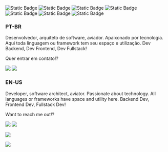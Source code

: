 ![Static Badge](https://img.shields.io/badge/Go-blue?style=for-the-badge&logo=go&logoColor=white)
![Static Badge](https://img.shields.io/badge/Rust-black?style=for-the-badge&logo=rust&logoColor=white)
![Static Badge](https://img.shields.io/badge/JavaScript-yellow?style=for-the-badge&logo=javascript&logoColor=white)
![Static Badge](https://img.shields.io/badge/Node-green?style=for-the-badge&logo=nodedotjs&logoColor=white)
![Static Badge](https://img.shields.io/badge/React-%233998b6?style=for-the-badge&logo=react&logoColor=white)
![Static Badge](https://img.shields.io/badge/Kotlin-black?style=for-the-badge&logo=kotlin&logoColor=white)
![Static Badge](https://img.shields.io/badge/Elixir-%23836d8c?style=for-the-badge&logo=elixir&logoColor=white)

### PT-BR

Desenvolvedor, arquiteto de software, aviador. Apaixonado por tecnologia. Aqui toda linguagem ou framework tem seu espaço e utilização. Dev Backend, Dev Frontend, Dev Fullstack!

Quer entrar em contato!?

<a href="https://www.twitter.com/raisi_exception" target="_blank" alt="@raisi_exception"><img src="https://img.shields.io/badge/Siga-%40raisi__exception-black?style=social&logo=x" /></a>
<a href="https://www.linkedin.com/in/daniloraisi" target="_blank" alt="daniloraisi"><img src="https://img.shields.io/badge/Conecte--se-%40daniloraisi-black?style=social&logo=linkedin" /></a>

### EN-US

Developer, software architect, aviator. Passionate about technology. All languages or frameworks have space and utility here. Backend Dev, Frontend Dev, Fullstack Dev!

Want to reach me out!?

<a href="https://www.twitter.com/raisi_exception" target="_blank" alt="@raisi_exception"><img src="https://img.shields.io/badge/Follow-%40raisi__exception-black?style=social&logo=x" /></a>
<a href="https://www.linkedin.com/in/daniloraisi?locale=en_US" target="_blank" alt="daniloraisi"><img src="https://img.shields.io/badge/Connect-%40daniloraisi-black?style=social&logo=linkedin" /></a>

<a href="https://github.com/anuraghazra/convoychat"><img align="center" src="https://github-readme-stats.vercel.app/api/top-langs/?username=daniloraisi&layout=compact" /></a>

<a href="https://github.com/anuraghazra/github-readme-stats"><img align="center" src="https://github-readme-stats.vercel.app/api?username=daniloraisi" /></a>
